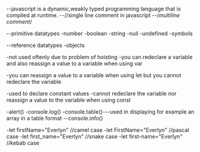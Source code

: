 --javascript is a dynamic,weakly typed programming language that is compiled at runtime.
--//single line comment in javascript
--/*multiline comment*/
<!-- data types in js -->
--primitive datatypes
-number
-boolean
-string
-null
-undefined
-symbols

--reference datatypes
-objects

<!-- var -->
-not used oftenly due to problem of hoisting
-you can redeclare a variable and also reassign a value to a variable when using var

<!-- let -->
-you can reassign a value to a variable when using let but you cannot redeclare the variable

<!-- const -->
-used to declare constant values
-cannot redeclare the variable nor reassign a value to the variable when using const

<!-- displaying output in js -->
-alert()
-console.log()
-console.table()---used in displaying for example an array in a table format
--console.info()
<!-- naming conventions in js -->
-let firstName="Everlyn"  //camel case
-let FirstName="Everlyn"   //pascal case
-let first_name="Everlyn"   //snake case
-let first-name="Everlyn"    //kebab case